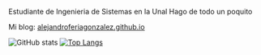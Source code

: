 Estudiante de Ingenieria de Sistemas en la Unal
Hago de todo un poquito

Mi blog: [alejandroferiagonzalez.github.io](https://alejandroferiagonzalez.github.io/)

![GitHub stats](https://github-readme-stats.vercel.app/api?username=AlejandroFeriaGonzalez&show_icons=true&theme=radical)
[![Top Langs](https://github-readme-stats.vercel.app/api/top-langs/?username=alejandroferiagonzalez)](https://github.com/anuraghazra/github-readme-stats)

<!---
AlejandroFeriaGonzalez/AlejandroFeriaGonzalez is a ✨ special ✨ repository because its `README.md` (this file) appears on your GitHub profile.
You can click the Preview link to take a look at your changes.
--->

